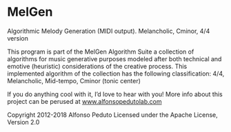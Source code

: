 # MelGen
Algorithmic Melody Generation (MIDI output). Melancholic, Cminor, 4/4 version

This program is part of the MelGen Algorithm Suite a collection of algorithms for music generative purposes modeled after both technical and emotive (heuristic) considerations of the creative process. 
This implemented algorithm of the collection has the following classification: 4/4, Melancholic, Mid-tempo, Cminor (tonic center)

If you do anything cool with it, I’d love to hear with you! More info about this project can be perused at www.alfonsopedutolab.com

Copyright 2012-2018 Alfonso Peduto
Licensed under the Apache License, Version 2.0
